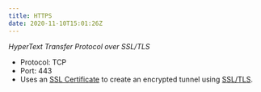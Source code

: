 ```yaml
---
title: HTTPS
date: 2020-11-10T15:01:26Z
---
```

_HyperText Transfer Protocol over SSL/TLS_

* Protocol: TCP
* Port: 443
* Uses an [SSL Certificate](20210205074022-ssl-certificate.md) to create
	an encrypted tunnel using [SSL/TLS](20210205073438-ssl-tls.md).
